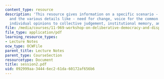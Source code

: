 ```yaml
---
content_type: resource
description: 'This resource gives information on a specific scenario - Municipal Decision-Making,
  and the various details like - need for change, voice for the common interest, transformation:
  individual opinions to collective judgement, institutional memory, and process design.'
file: /media/courses/11-969-workshop-on-deliberative-democracy-and-dispute-resolution-summer-2005/092999aa34446ec261da60172af656b6_session2.pdf
file_type: application/pdf
learning_resource_types:
- Lecture Notes
ocw_type: OCWFile
parent_title: Lecture Notes
parent_type: CourseSection
resourcetype: Document
title: session2.pdf
uid: 092999aa-3444-6ec2-61da-60172af656b6
---
```

